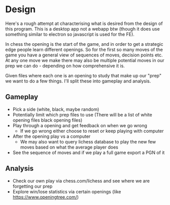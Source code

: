 # Design

Here's a rough attempt at characterising what is desired from the design of
this program. This is a desktop app not a webapp btw (though it does use
something similar to electron so javascript is used for the FE).

In chess the opening is the start of the game, and in order to get a strategic
edge people learn different openings. So for the first so many moves of the
game you have a general view of sequences of moves, decision points etc.
At any one move we make there may also be multiple potential moves in our
prep we can do - depending on how comprehensive it is.

Given files where each one is an opening to study that make up our "prep" we
want to do a few things. I'll split these into gameplay and analysis.

## Gameplay

* Pick a side (white, black, maybe random)
* Potentially limit which prep files to use (There will be a list of white opening files 
black opening files)
* Play through a opening and get feedback on when we go wrong 
    - If we go wrong either choose to reset or keep playing with computer
* After the opening play vs a computer 
    - We may also want to query lichess database to play the new few moves 
    based on what the average player does
* See the sequence of moves and if we play a full game export a PGN of it

## Analysis

* Check our own play via chess.com/lichess and see where we are forgetting our prep
* Explore win/lose statistics via certain openings (like https://www.openingtree.com/) 

